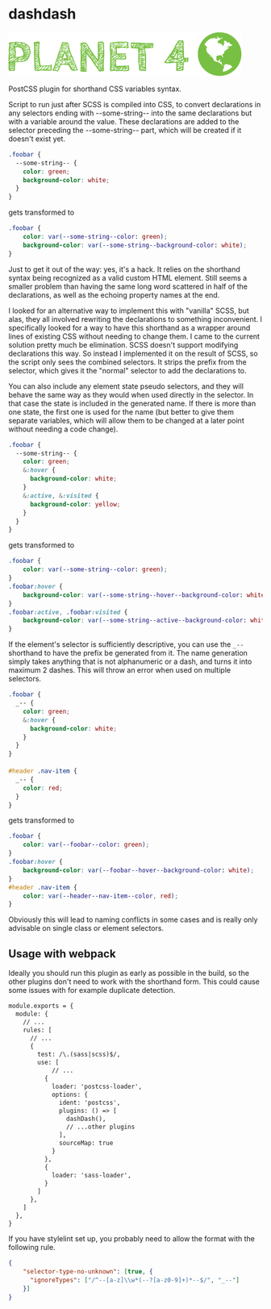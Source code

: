 # dashdash

![Planet4](./planet4.png)

PostCSS plugin for shorthand CSS variables syntax.

Script to run just after SCSS is compiled into CSS, to convert declarations in any selectors ending with --some-string--
into the same declarations but with a variable around the value. These declarations are added to the selector preceding
the --some-string-- part, which will be created if it doesn't exist yet.

```scss
.foobar {
  --some-string-- {
    color: green;
    background-color: white;
  }
}
```
gets transformed to 
```css
.foobar {
    color: var(--some-string--color: green);
    background-color: var(--some-string--background-color: white);
}
```

Just to get it out of the way: yes, it's a hack. It relies on the shorthand syntax being recognized as a valid custom
HTML element. Still seems a smaller problem than having the same long word scattered in half of the declarations, as 
well as the echoing property names at the end.

I looked for an alternative way to implement this with "vanilla" SCSS, but alas, they all involved rewriting the 
declarations to something inconvenient. I specifically looked for a way to have this shorthand as a wrapper around lines
of existing CSS without needing to change them. I came to the current solution pretty much be elimination. SCSS doesn't
support modifying declarations this way. So instead I implemented it on the result of SCSS, so the script only sees the 
combined selectors. It strips the prefix from the selector, which gives it the "normal" selector to add the declarations
to.

You can also include any element state pseudo selectors, and they will behave the same way as they would when used 
directly in the selector. In that case the state is included in the generated name. If there is more than one state, the
first one is used for the name (but better to give them separate variables, which will allow them to be changed at a
later point without needing a code change).
```scss
.foobar {
  --some-string-- {
    color: green;
    &:hover {
      background-color: white;
    }
    &:active, &:visited {
      background-color: yellow;
    }
  }
}
```
gets transformed to
```css
.foobar {
    color: var(--some-string--color: green);
}
.foobar:hover {
    background-color: var(--some-string--hover--background-color: white);
}
.foobar:active, .foobar:visited {
    background-color: var(--some-string--active--background-color: white);
}
```

If the element's selector is sufficiently descriptive, you can use the `_--` shorthand to have the prefix be generated
from it. The name generation simply takes anything that is not alphanumeric or a dash, and turns it into maximum 2
dashes. This will throw an error when used on multiple selectors.

```scss
.foobar {
  _-- {
    color: green;
    &:hover {
      background-color: white;
    }
  }
}

#header .nav-item {
  _-- {
    color: red;
  }
}
```
gets transformed to
```css
.foobar {
    color: var(--foobar--color: green);
}
.foobar:hover {
    background-color: var(--foobar--hover--background-color: white);
}
#header .nav-item {
    color: var(--header--nav-item--color, red);
}
```

Obviously this will lead to naming conflicts in some cases and is really only advisable on single class or element
selectors.

## Usage with webpack

Ideally you should run this plugin as early as possible in the build, so the other plugins don't need to work with the
shorthand form. This could cause some issues with for example duplicate detection.

```ecmascript 6
module.exports = {
  module: {
    // ...
    rules: [
      // ...
      {
        test: /\.(sass|scss)$/,
        use: [
            // ...
          {
            loader: 'postcss-loader',
            options: {
              ident: 'postcss',
              plugins: () => [
                dashDash(),
                // ...other plugins
              ],
              sourceMap: true
            }
          },
          {
            loader: 'sass-loader',
          }
        ]
      },
    ]
  },
}
```

If you have stylelint set up, you probably need to allow the format with the following rule.
```json
{
    "selector-type-no-unknown": [true, {
	  "ignoreTypes": ["/^--[a-z]\\w*(--?[a-z0-9]+)*--$/", "_--"]
	}]
}
```
